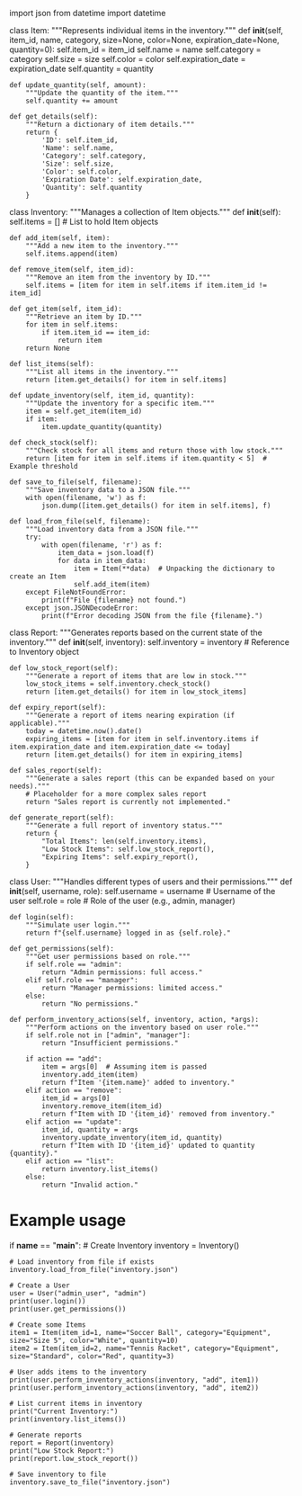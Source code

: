 import json
from datetime import datetime

class Item:
    """Represents individual items in the inventory."""
    def __init__(self, item_id, name, category, size=None, color=None, expiration_date=None, quantity=0):
        self.item_id = item_id
        self.name = name
        self.category = category
        self.size = size
        self.color = color
        self.expiration_date = expiration_date
        self.quantity = quantity

    def update_quantity(self, amount):
        """Update the quantity of the item."""
        self.quantity += amount

    def get_details(self):
        """Return a dictionary of item details."""
        return {
            'ID': self.item_id,
            'Name': self.name,
            'Category': self.category,
            'Size': self.size,
            'Color': self.color,
            'Expiration Date': self.expiration_date,
            'Quantity': self.quantity
        }

class Inventory:
    """Manages a collection of Item objects."""
    def __init__(self):
        self.items = []  # List to hold Item objects

    def add_item(self, item):
        """Add a new item to the inventory."""
        self.items.append(item)

    def remove_item(self, item_id):
        """Remove an item from the inventory by ID."""
        self.items = [item for item in self.items if item.item_id != item_id]

    def get_item(self, item_id):
        """Retrieve an item by ID."""
        for item in self.items:
            if item.item_id == item_id:
                return item
        return None

    def list_items(self):
        """List all items in the inventory."""
        return [item.get_details() for item in self.items]

    def update_inventory(self, item_id, quantity):
        """Update the inventory for a specific item."""
        item = self.get_item(item_id)
        if item:
            item.update_quantity(quantity)

    def check_stock(self):
        """Check stock for all items and return those with low stock."""
        return [item for item in self.items if item.quantity < 5]  # Example threshold

    def save_to_file(self, filename):
        """Save inventory data to a JSON file."""
        with open(filename, 'w') as f:
            json.dump([item.get_details() for item in self.items], f)

    def load_from_file(self, filename):
        """Load inventory data from a JSON file."""
        try:
            with open(filename, 'r') as f:
                item_data = json.load(f)
                for data in item_data:
                    item = Item(**data)  # Unpacking the dictionary to create an Item
                    self.add_item(item)
        except FileNotFoundError:
            print(f"File {filename} not found.")
        except json.JSONDecodeError:
            print(f"Error decoding JSON from the file {filename}.")

class Report:
    """Generates reports based on the current state of the inventory."""
    def __init__(self, inventory):
        self.inventory = inventory  # Reference to Inventory object

    def low_stock_report(self):
        """Generate a report of items that are low in stock."""
        low_stock_items = self.inventory.check_stock()
        return [item.get_details() for item in low_stock_items]

    def expiry_report(self):
        """Generate a report of items nearing expiration (if applicable)."""
        today = datetime.now().date()
        expiring_items = [item for item in self.inventory.items if item.expiration_date and item.expiration_date <= today]
        return [item.get_details() for item in expiring_items]

    def sales_report(self):
        """Generate a sales report (this can be expanded based on your needs)."""
        # Placeholder for a more complex sales report
        return "Sales report is currently not implemented."

    def generate_report(self):
        """Generate a full report of inventory status."""
        return {
            "Total Items": len(self.inventory.items),
            "Low Stock Items": self.low_stock_report(),
            "Expiring Items": self.expiry_report(),
        }

class User:
    """Handles different types of users and their permissions."""
    def __init__(self, username, role):
        self.username = username  # Username of the user
        self.role = role          # Role of the user (e.g., admin, manager)

    def login(self):
        """Simulate user login."""
        return f"{self.username} logged in as {self.role}."

    def get_permissions(self):
        """Get user permissions based on role."""
        if self.role == "admin":
            return "Admin permissions: full access."
        elif self.role == "manager":
            return "Manager permissions: limited access."
        else:
            return "No permissions."

    def perform_inventory_actions(self, inventory, action, *args):
        """Perform actions on the inventory based on user role."""
        if self.role not in ["admin", "manager"]:
            return "Insufficient permissions."
        
        if action == "add":
            item = args[0]  # Assuming item is passed
            inventory.add_item(item)
            return f"Item '{item.name}' added to inventory."
        elif action == "remove":
            item_id = args[0]
            inventory.remove_item(item_id)
            return f"Item with ID '{item_id}' removed from inventory."
        elif action == "update":
            item_id, quantity = args
            inventory.update_inventory(item_id, quantity)
            return f"Item with ID '{item_id}' updated to quantity {quantity}."
        elif action == "list":
            return inventory.list_items()
        else:
            return "Invalid action."

# Example usage
if __name__ == "__main__":
    # Create Inventory
    inventory = Inventory()

    # Load inventory from file if exists
    inventory.load_from_file("inventory.json")

    # Create a User
    user = User("admin_user", "admin")
    print(user.login())
    print(user.get_permissions())

    # Create some Items
    item1 = Item(item_id=1, name="Soccer Ball", category="Equipment", size="Size 5", color="White", quantity=10)
    item2 = Item(item_id=2, name="Tennis Racket", category="Equipment", size="Standard", color="Red", quantity=3)

    # User adds items to the inventory
    print(user.perform_inventory_actions(inventory, "add", item1))
    print(user.perform_inventory_actions(inventory, "add", item2))

    # List current items in inventory
    print("Current Inventory:")
    print(inventory.list_items())

    # Generate reports
    report = Report(inventory)
    print("Low Stock Report:")
    print(report.low_stock_report())
    
    # Save inventory to file
    inventory.save_to_file("inventory.json")
